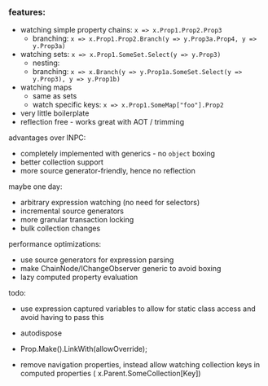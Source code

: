 ﻿### features:

- watching simple property chains: `x => x.Prop1.Prop2.Prop3`
    - branching: `x => x.Prop1.Prop2.Branch(y => y.Prop3a.Prop4, y => y.Prop3a)`
- watching sets: `x => x.Prop1.SomeSet.Select(y => y.Prop3)`
    - nesting:
    - branching: `x => x.Branch(y => y.Prop1a.SomeSet.Select(y => y.Prop3), y => y.Prop1b)`
- watching maps
    - same as sets
    - watch specific keys: `x => x.Prop1.SomeMap["foo"].Prop2`
- very little boilerplate
- reflection free - works great with AOT / trimming

advantages over INPC:
- completely implemented with generics - no `object` boxing
- better collection support
- more source generator-friendly, hence no reflection

maybe one day:
- arbitrary expression watching (no need for selectors)
- incremental source generators
- more granular transaction locking
- bulk collection changes

performance optimizations:

- use source generators for expression parsing
- make ChainNode/IChangeObserver generic to avoid boxing
- lazy computed property evaluation

todo:

- use expression captured variables to allow for static class access and avoid having to pass this
- autodispose
- Prop.Make().LinkWith(allowOverride);

- remove navigation properties, instead allow watching collection keys in computed properties (
  x.Parent.SomeCollection[Key])